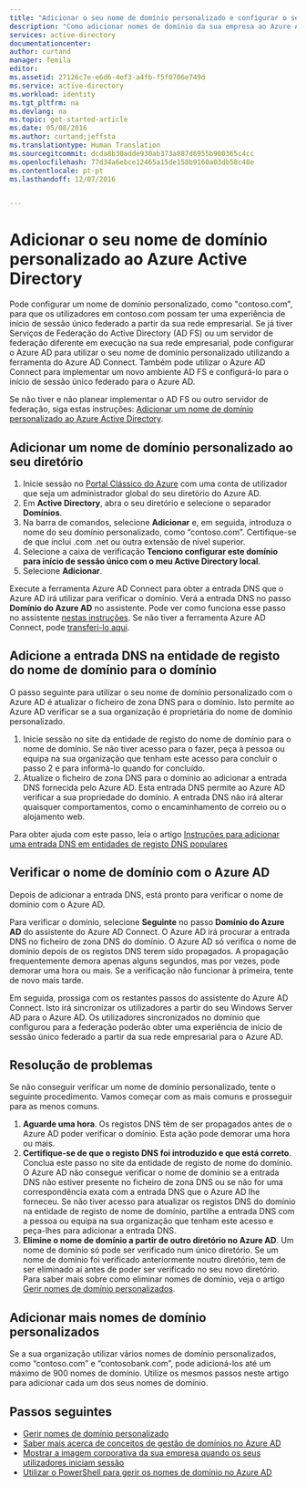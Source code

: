 ```yaml
---
title: "Adicionar o seu nome de domínio personalizado e configurar o seu início de sessão federado no Azure Active Directory | Microsoft Docs"
description: "Como adicionar nomes de domínio da sua empresa ao Azure Active Directory e como configurar o início de sessão federado entre o Azure Active Directory e a sua solução de federação no local."
services: active-directory
documentationcenter: 
author: curtand
manager: femila
editor: 
ms.assetid: 27126c7e-e6d6-4ef3-a4fb-f5f0706e749d
ms.service: active-directory
ms.workload: identity
ms.tgt_pltfrm: na
ms.devlang: na
ms.topic: get-started-article
ms.date: 05/08/2016
ms.author: curtand;jeffsta
ms.translationtype: Human Translation
ms.sourcegitcommit: dcda8b30adde930ab373a087d6955b900365c4cc
ms.openlocfilehash: 77d34a6ebce12465a15de158b9160a03db58c48e
ms.contentlocale: pt-pt
ms.lasthandoff: 12/07/2016


---
```

# <a name="add-your-custom-domain-name-to-azure-active-directory"></a>Adicionar o seu nome de domínio personalizado ao Azure Active Directory
Pode configurar um nome de domínio personalizado, como "contoso.com", para que os utilizadores em contoso.com possam ter uma experiência de início de sessão único federado a partir da sua rede empresarial. Se já tiver Serviços de Federação do Active Directory (AD FS) ou um servidor de federação diferente em execução na sua rede empresarial, pode configurar o Azure AD para utilizar o seu nome de domínio personalizado utilizando a ferramenta do Azure AD Connect. Também pode utilizar o Azure AD Connect para implementar um novo ambiente AD FS e configurá-lo para o início de sessão único federado para o Azure AD.

Se não tiver e não planear implementar o AD FS ou outro servidor de federação, siga estas instruções: [Adicionar um nome de domínio personalizado ao Azure Active Directory](active-directory-add-domain.md).

## <a name="add-a-custom-domain-name-to-your-directory"></a>Adicionar um nome de domínio personalizado ao seu diretório
1. Inicie sessão no [Portal Clássico do Azure](https://manage.windowsazure.com/) com uma conta de utilizador que seja um administrador global do seu diretório do Azure AD.
2. Em **Active Directory**, abra o seu diretório e selecione o separador **Domínios**.
3. Na barra de comandos, selecione **Adicionar** e, em seguida, introduza o nome do seu domínio personalizado, como “contoso.com”. Certifique-se de que inclui .com .net ou outra extensão de nível superior.
4. Selecione a caixa de verificação **Tenciono configurar este domínio para início de sessão único com o meu Active Directory local**.
5. Selecione **Adicionar**.

Execute a ferramenta Azure AD Connect para obter a entrada DNS que o Azure AD irá utilizar para verificar o domínio. Verá a entrada DNS no passo **Domínio do Azure AD** no assistente. Pode ver como funciona esse passo no assistente [nestas instruções](connect/active-directory-aadconnect-get-started-custom.md#verify-the-azure-ad-domain-selected-for-federation). Se não tiver a ferramenta Azure AD Connect, pode [transferi-lo aqui](http://go.microsoft.com/fwlink/?LinkId=615771).

## <a name="add-the-dns-entry-at-the-domain-name-registrar-for-the-domain"></a>Adicione a entrada DNS na entidade de registo do nome de domínio para o domínio
O passo seguinte para utilizar o seu nome de domínio personalizado com o Azure AD é atualizar o ficheiro de zona DNS para o domínio. Isto permite ao Azure AD verificar se a sua organização é proprietária do nome de domínio personalizado.

1. Inicie sessão no site da entidade de registo do nome de domínio para o nome de domínio. Se não tiver acesso para o fazer, peça à pessoa ou equipa na sua organização que tenham este acesso para concluir o passo 2 e para informá-lo quando for concluído.
2. Atualize o ficheiro de zona DNS para o domínio ao adicionar a entrada DNS fornecida pelo Azure AD. Esta entrada DNS permite ao Azure AD verificar a sua propriedade do domínio. A entrada DNS não irá alterar quaisquer comportamentos, como o encaminhamento de correio ou o alojamento web.

Para obter ajuda com este passo, leia o artigo [Instruções para adicionar uma entrada DNS em entidades de registo DNS populares](https://support.office.com/article/Create-DNS-records-for-Office-365-when-you-manage-your-DNS-records-b0f3fdca-8a80-4e8e-9ef3-61e8a2a9ab23/)

## <a name="verify-the-domain-name-with-azure-ad"></a>Verificar o nome de domínio com o Azure AD
Depois de adicionar a entrada DNS, está pronto para verificar o nome de domínio com o Azure AD.

Para verificar o domínio, selecione **Seguinte** no passo **Domínio do Azure AD** do assistente do Azure AD Connect. O Azure AD irá procurar a entrada DNS no ficheiro de zona DNS do domínio. O Azure AD só verifica o nome de domínio depois de os registos DNS terem sido propagados. A propagação frequentemente demora apenas alguns segundos, mas por vezes, pode demorar uma hora ou mais. Se a verificação não funcionar à primeira, tente de novo mais tarde.

Em seguida, prossiga com os restantes passos do assistente do Azure AD Connect. Isto irá sincronizar os utilizadores a partir do seu Windows Server AD para o Azure AD. Os utilizadores sincronizados no domínio que configurou para a federação poderão obter uma experiência de início de sessão único federado a partir da sua rede empresarial para o Azure AD.

## <a name="troubleshooting"></a>Resolução de problemas
Se não conseguir verificar um nome de domínio personalizado, tente o seguinte procedimento. Vamos começar com as mais comuns e prosseguir para as menos comuns.

1. **Aguarde uma hora**. Os registos DNS têm de ser propagados antes de o Azure AD poder verificar o domínio. Esta ação pode demorar uma hora ou mais.
2. **Certifique-se de que o registo DNS foi introduzido e que está correto**. Conclua este passo no site da entidade de registo de nome do domínio. O Azure AD não consegue verificar o nome de domínio se a entrada DNS não estiver presente no ficheiro de zona DNS ou se não for uma correspondência exata com a entrada DNS que o Azure AD lhe forneceu. Se não tiver acesso para atualizar os registos DNS do domínio na entidade de registo de nome de domínio, partilhe a entrada DNS com a pessoa ou equipa na sua organização que tenham este acesso e peça-lhes para adicionar a entrada DNS.
3. **Elimine o nome de domínio a partir de outro diretório no Azure AD**. Um nome de domínio só pode ser verificado num único diretório. Se um nome de domínio foi verificado anteriormente noutro diretório, tem de ser eliminado aí antes de poder ser verificado no seu novo diretório. Para saber mais sobre como eliminar nomes de domínio, veja o artigo [Gerir nomes de domínio personalizados](active-directory-add-manage-domain-names.md).

## <a name="add-more-custom-domain-names"></a>Adicionar mais nomes de domínio personalizados
Se a sua organização utilizar vários nomes de domínio personalizados, como “contoso.com” e “contosobank.com”, pode adicioná-los até um máximo de 900 nomes de domínio. Utilize os mesmos passos neste artigo para adicionar cada um dos seus nomes de domínio.

## <a name="next-steps"></a>Passos seguintes
* [Gerir nomes de domínio personalizado](active-directory-add-manage-domain-names.md)
* [Saber mais acerca de conceitos de gestão de domínios no Azure AD](active-directory-add-domain-concepts.md)
* [Mostrar a imagem corporativa da sua empresa quando os seus utilizadores iniciam sessão](active-directory-add-company-branding.md)
* [Utilizar o PowerShell para gerir os nomes de domínio no Azure AD](https://msdn.microsoft.com/library/azure/e1ef403f-3347-4409-8f46-d72dafa116e0#BKMK_ManageDomains)


